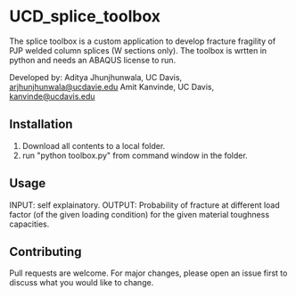 # UCD_splice_toolbox

The splice toolbox is a custom application to develop fracture fragility of PJP welded column splices (W sections only). 
The toolbox is wrtten in python and needs an ABAQUS license to run.

Developed by:
Aditya Jhunjhunwala, UC Davis, arjhunjhunwala@ucdavie.edu
Amit Kanvinde, UC Davis, kanvinde@ucdavis.edu

## Installation

1) Download all contents to a local folder. 
2) run "python toolbox.py" from command window in the folder. 

## Usage

INPUT: self explainatory.
OUTPUT: Probability of fracture at different load factor (of the given loading condition) for the given material toughness capacities.


## Contributing
Pull requests are welcome. For major changes, please open an issue first to discuss what you would like to change.

